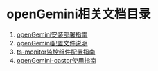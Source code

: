 # openGemini相关文档目录
1. [openGemini安装部署指南](./openGemini%E5%AE%89%E8%A3%85%E9%83%A8%E7%BD%B2%E6%8C%87%E5%8D%97.md)
2. [openGemini配置文件说明](./openGmeini-Config-File-Descriptions)
3. [ts-monitor监控组件配置指南](./ts-monitor_user_manual.md)
3. [openGemini-castor使用指南](./openGemini-castor_user_manual.md)
